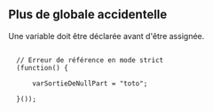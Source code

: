##  Plus de globale accidentelle
Une variable doit être déclarée avant d'être assignée.

<pre><code>
  // Erreur de référence en mode strict
  (function() {

      varSortieDeNullPart = "toto";

  }());
  </code</pre>





